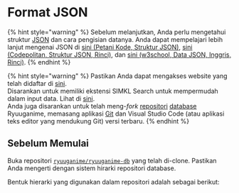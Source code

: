 # Format JSON

{% hint style="warning" %}
Sebelum melanjutkan, Anda perlu mengetahui struktur [JSON](../ketentuan-umum/definisi-kata/definisi-format-berkas.md#json) dan cara pengisian datanya. Anda dapat mempelajari lebih lanjut mengenai JSON di [sini \(Petani Kode, Struktur JSON\)](https://www.petanikode.com/json-pemula/), [sini \(Codepolitan, Struktur JSON, Rinci\)](https://www.codepolitan.com/mengenal-format-json-59e8152dd0e51), dan [sini \(w3school, Data JSON, Inggris, Rinci\)](https://www.w3schools.com/js/js_json_datatypes.asp).
{% endhint %}

{% hint style="warning" %}
Pastikan Anda dapat mengakses website yang telah didaftar di [sini](../informasi-sumber/situs-tracking-yang-digunakan.md).  
Disarankan untuk memiliki ekstensi SIMKL Search untuk mempermudah dalam input data. Lihat di [sini](../informasi-sumber/mencari-entri-web-lain-di-simkl.md).  
Anda juga disarankan untuk telah meng-_fork_ [repositori](../ketentuan-umum/definisi-kata/#repositori-kendali-versi) [database](../ketentuan-umum/definisi-kata/#database-pangkalan-data) Ryuuganime, memasang aplikasi [Git](../ketentuan-umum/definisi-kata/#git) dan Visual Studio Code \(atau aplikasi teks editor yang mendukung Git\) versi terbaru.
{% endhint %}

## Sebelum Memulai

Buka repositori [`ryuuganime/ryuuganime-db`](https://github.com/ryuuganime/ryuuganime-db) yang telah di-clone. Pastikan Anda mengerti dengan sistem hirarki repositori database.

Bentuk hierarki yang digunakan dalam repositori adalah sebagai berikut:

